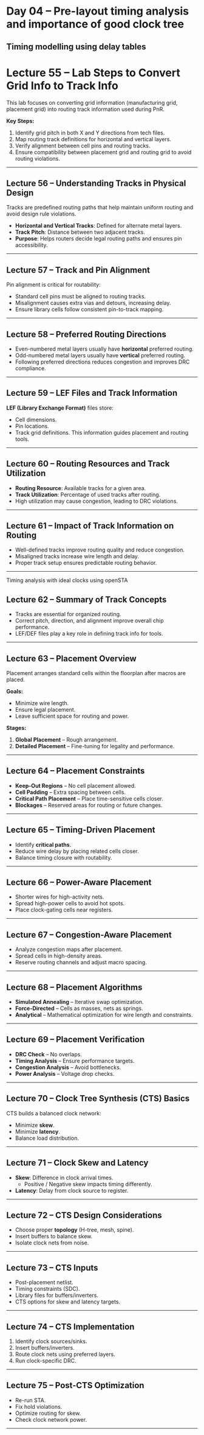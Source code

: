 # Day 04 – Pre-layout timing analysis and importance of good clock tree

## Timing modelling using delay tables

# Lecture 55 – Lab Steps to Convert Grid Info to Track Info
This lab focuses on converting grid information (manufacturing grid, placement grid) into routing track information used during PnR.

**Key Steps:**
1. Identify grid pitch in both X and Y directions from tech files.
2. Map routing track definitions for horizontal and vertical layers.
3. Verify alignment between cell pins and routing tracks.
4. Ensure compatibility between placement grid and routing grid to avoid routing violations.

---

## Lecture 56 – Understanding Tracks in Physical Design
Tracks are predefined routing paths that help maintain uniform routing and avoid design rule violations.

- **Horizontal and Vertical Tracks**: Defined for alternate metal layers.
- **Track Pitch**: Distance between two adjacent tracks.
- **Purpose**: Helps routers decide legal routing paths and ensures pin accessibility.

---

## Lecture 57 – Track and Pin Alignment
Pin alignment is critical for routability:
- Standard cell pins must be aligned to routing tracks.
- Misalignment causes extra vias and detours, increasing delay.
- Ensure library cells follow consistent pin-to-track mapping.

---

## Lecture 58 – Preferred Routing Directions
- Even-numbered metal layers usually have **horizontal** preferred routing.
- Odd-numbered metal layers usually have **vertical** preferred routing.
- Following preferred directions reduces congestion and improves DRC compliance.

---

## Lecture 59 – LEF Files and Track Information
**LEF (Library Exchange Format)** files store:
- Cell dimensions.
- Pin locations.
- Track grid definitions.
This information guides placement and routing tools.

---

## Lecture 60 – Routing Resources and Track Utilization
- **Routing Resource**: Available tracks for a given area.
- **Track Utilization**: Percentage of used tracks after routing.
- High utilization may cause congestion, leading to DRC violations.

---

## Lecture 61 – Impact of Track Information on Routing
- Well-defined tracks improve routing quality and reduce congestion.
- Misaligned tracks increase wire length and delay.
- Proper track setup ensures predictable routing behavior.

---

Timing analysis with ideal clocks using openSTA

## Lecture 62 – Summary of Track Concepts
- Tracks are essential for organized routing.
- Correct pitch, direction, and alignment improve overall chip performance.
- LEF/DEF files play a key role in defining track info for tools.

---

## Lecture 63 – Placement Overview
Placement arranges standard cells within the floorplan after macros are placed.

**Goals:**
- Minimize wire length.
- Ensure legal placement.
- Leave sufficient space for routing and power.

**Stages:**
1. **Global Placement** – Rough arrangement.
2. **Detailed Placement** – Fine-tuning for legality and performance.

---

## Lecture 64 – Placement Constraints
- **Keep-Out Regions** – No cell placement allowed.
- **Cell Padding** – Extra spacing between cells.
- **Critical Path Placement** – Place time-sensitive cells closer.
- **Blockages** – Reserved areas for routing or future changes.

---

## Lecture 65 – Timing-Driven Placement
- Identify **critical paths**.
- Reduce wire delay by placing related cells closer.
- Balance timing closure with routability.

---

## Lecture 66 – Power-Aware Placement
- Shorter wires for high-activity nets.
- Spread high-power cells to avoid hot spots.
- Place clock-gating cells near registers.

---

## Lecture 67 – Congestion-Aware Placement
- Analyze congestion maps after placement.
- Spread cells in high-density areas.
- Reserve routing channels and adjust macro spacing.

---

## Lecture 68 – Placement Algorithms
- **Simulated Annealing** – Iterative swap optimization.
- **Force-Directed** – Cells as masses, nets as springs.
- **Analytical** – Mathematical optimization for wire length and constraints.

---

## Lecture 69 – Placement Verification
- **DRC Check** – No overlaps.
- **Timing Analysis** – Ensure performance targets.
- **Congestion Analysis** – Avoid bottlenecks.
- **Power Analysis** – Voltage drop checks.

---

## Lecture 70 – Clock Tree Synthesis (CTS) Basics
CTS builds a balanced clock network:
- Minimize **skew**.
- Minimize **latency**.
- Balance load distribution.

---

## Lecture 71 – Clock Skew and Latency
- **Skew**: Difference in clock arrival times.
  - Positive / Negative skew impacts timing differently.
- **Latency**: Delay from clock source to register.

---

## Lecture 72 – CTS Design Considerations
- Choose proper **topology** (H-tree, mesh, spine).
- Insert buffers to balance skew.
- Isolate clock nets from noise.

---

## Lecture 73 – CTS Inputs
- Post-placement netlist.
- Timing constraints (SDC).
- Library files for buffers/inverters.
- CTS options for skew and latency targets.

---

## Lecture 74 – CTS Implementation
1. Identify clock sources/sinks.
2. Insert buffers/inverters.
3. Route clock nets using preferred layers.
4. Run clock-specific DRC.

---

## Lecture 75 – Post-CTS Optimization
- Re-run STA.
- Fix hold violations.
- Optimize routing for skew.
- Check clock network power.

---



